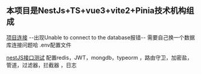 <!--
 * @Author: Nie Chengyong
 * @Date: 2023-02-09 19:07:23
 * @LastEditors: Please set LastEditors
 * @LastEditTime: 2023-04-11 15:20:01
 * @FilePath: /nestjs-ts-vue3-vite/README.md
 * @Description: 
 * 
-->

## 本项目是NestJs+TS+vue3+vite2+Pinia技术机构组成
[项目连接](https://github.com/supercode-peter/nestjs-ts-vue3-vite.git)
 --出现Unable to connect to the database报错--
   需要自己换一个数据库连接问题哈
   .env配置文件

[nestJS接口测试](https://www.apifox.cn/apidoc/shared-8378cce8-494a-4d31-8cb5-00a8a22832c8)
 配置redis，JWT，mongdb，typeorm ，路由守卫，加密盐，管道，过滤器，拦截器 ，日志